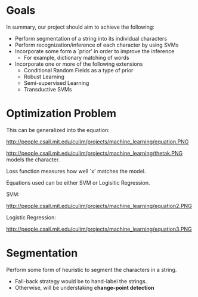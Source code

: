 # Goals #
In summary, our project should aim to achieve the following:
  * Perform segmentation of a string into its individual characters
  * Perform recognization/inference of each character by using SVMs
  * Incorporate some form a `prior' in order to improve the inference
    * For example, dictionary matching of words
  * Incorporate one or more of the following extensions
    * Conditional Random Fields as a type of prior
    * Robust Learning
    * Semi-supervised Learning
    * Transductive SVMs


# Optimization Problem #
This can be generalized into the equation:

http://people.csail.mit.edu/culim/projects/machine_learning/equation.PNG

http://people.csail.mit.edu/culim/projects/machine_learning/thetak.PNG models the character.

Loss function measures how well `x' matches the model.

Equations used can be either SVM or Logisitic Regression.

SVM:

http://people.csail.mit.edu/culim/projects/machine_learning/equation2.PNG

Logistic Regression:

http://people.csail.mit.edu/culim/projects/machine_learning/equation3.PNG


# Segmentation #
Perform some form of heuristic to segment the characters in a string.
  * Fall-back strategy would be to hand-label the strings.
  * Otherwise, will be understaking **change-point detection**
